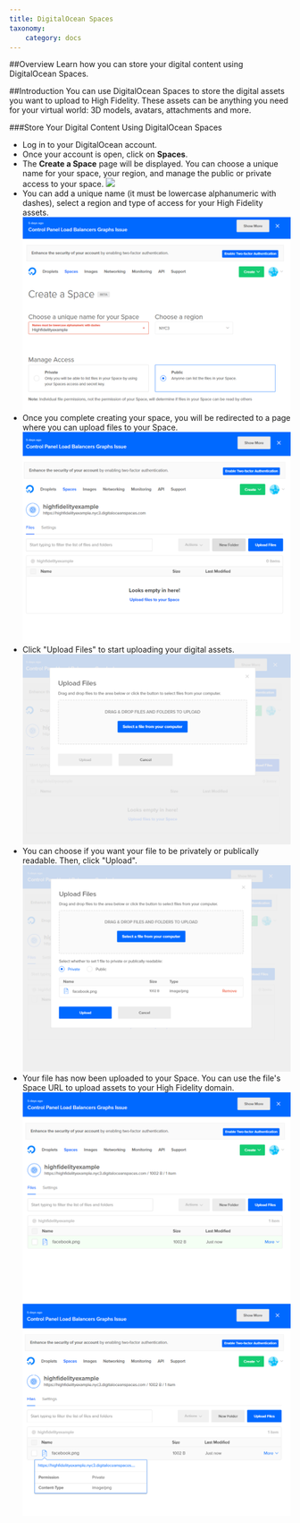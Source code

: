 ```yaml
---
title: DigitalOcean Spaces
taxonomy:
    category: docs
---
```


##Overview
Learn how you can store your digital content using DigitalOcean Spaces. 

##Introduction
You can use DigitalOcean Spaces to store the digital assets you want to upload to High Fidelity. These assets can be anything you need for your virtual world: 3D models, avatars, attachments and more. 

###Store Your Digital Content Using DigitalOcean Spaces

* Log in to your DigitalOcean account. 
* Once your account is open, click on **Spaces**. 
* The **Create a Space** page will be displayed. You can choose a unique name for your space, your region, and manage the public or private access to your space. ![](dg0-spcs-1.png)
* You can add a unique name (it must be lowercase alphanumeric with dashes), select a region and type of access for your High Fidelity assets. ![](dgo-spcs-2.png)
* Once you complete creating your space, you will be redirected to a page where you can upload files to your Space. ![](dgo-spcs-3.png)
* Click "Upload Files" to start uploading your digital assets. ![](dgo-spcs-4.png)
* You can choose if you want your file to be privately or publically readable. Then, click "Upload".![](dgo-spcs-5.png)
* Your file has now been uploaded to your Space. You can use the file's Space URL to upload assets to your High Fidelity domain. ![](dgo-spcs-6.png) ![](dgo-spcs-7.png)
